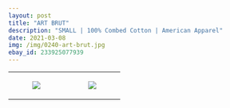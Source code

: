 ```yaml
---
layout: post
title: "ART BRUT"
description: "SMALL | 100% Combed Cotton | American Apparel"
date: 2021-03-08
img: /img/0240-art-brut.jpg
ebay_id: 233925077939
---
```




<table style="width:100%;"><tr><td style="vertical-align:top;">
      <figure class="tmblr-full" data-orig-height="2048" data-orig-width="1365" data-orig-src="https://concertshirts.netlify.app/shirts/0240/0240-01.jpg"><img src="https://64.media.tumblr.com/c17e54746d9e5406730a6e192fa05be4/8c06a415fb111fea-a3/s540x810/96f47a02f1e79be94b36e842226134e060f85f81.jpg" data-orig-height="2048" data-orig-width="1365" data-orig-src="https://concertshirts.netlify.app/shirts/0240/0240-01.jpg"/></figure></td>
    <td style="vertical-align:top;">
      <figure class="tmblr-full" data-orig-height="2048" data-orig-width="1365" data-orig-src="https://concertshirts.netlify.app/shirts/0240/0240-02.jpg"><img src="https://64.media.tumblr.com/6fc69fee362555fd57f9c8178961bbac/8c06a415fb111fea-d0/s540x810/a6d6dc0e938a087a0c4d91f618fd874034cbf234.jpg" data-orig-height="2048" data-orig-width="1365" data-orig-src="https://concertshirts.netlify.app/shirts/0240/0240-02.jpg"/></figure></td>
  </tr></table>
